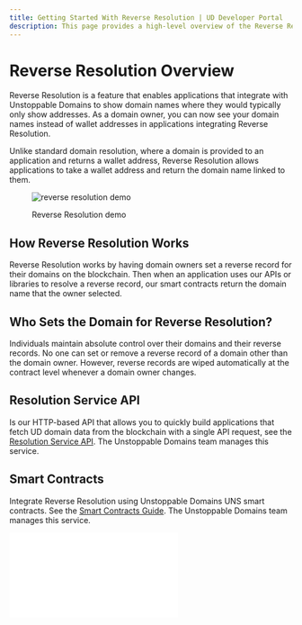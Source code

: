 ```yaml
---
title: Getting Started With Reverse Resolution | UD Developer Portal
description: This page provides a high-level overview of the Reverse Resolution feature.
---
```


# Reverse Resolution Overview

Reverse Resolution is a feature that enables applications that integrate with Unstoppable Domains to show domain names where they would typically only show addresses. As a domain owner, you can now see your domain names instead of wallet addresses in applications integrating Reverse Resolution.

Unlike standard domain resolution, where a domain is provided to an application and returns a wallet address, Reverse Resolution allows applications to take a wallet address and return the domain name linked to them.

<figure>

![reverse resolution demo](/images/reverse-resolution-illustration.jpeg "#width=80%;")

<figcaption>Reverse Resolution demo</figcaption>
</figure>

## How Reverse Resolution Works

Reverse Resolution works by having domain owners set a reverse record for their domains on the blockchain. Then when an application uses our APIs or libraries to resolve a reverse record, our smart contracts return the domain name that the owner selected.

## Who Sets the Domain for Reverse Resolution?

Individuals maintain absolute control over their domains and their reverse records. No one can set or remove a reverse record of a domain other than the domain owner. However, reverse records are wiped automatically at the contract level whenever a domain owner changes.

## Resolution Service API

Is our HTTP-based API that allows you to quickly build applications that fetch UD domain data from the blockchain with a single API request, see the [Resolution Service API](/openapi/resolution). The Unstoppable Domains team manages this service.

## Smart Contracts

Integrate Reverse Resolution using Unstoppable Domains UNS smart contracts. See the [Smart Contracts Guide](../smart-contracts/quick-start/reverse-resolve-domains.md). The Unstoppable Domains team manages this service.

<embed src="/snippets/_developer-survey-embed.md" />
